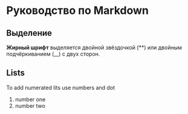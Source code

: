 # Руководство по Markdown

## Выделение

**Жирный шрифт** выделяется двойной звёздочкой (**) или двойным подчёркиванием (__) с двух сторон.

## Lists

To add numerated lits use numbers and dot
1. number one
2. number two
